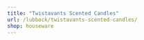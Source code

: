 ```yaml
---
title: "Twistavants Scented Candles"
url: /lubbock/twistavants-scented-candles/
shop: houseware
---
```

